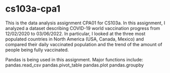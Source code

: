 # cs103a-cpa1

This is the data analysis assignment CPA01 for CS103a. 
In this assignment, I analyzed a dataset describing COVID-19 world vaccination progress from 12/02/2020 to 03/06/2022. In particular, I looked at the three most populated countries in North America (USA, Canada, Mexico) and compared their daily vaccinated population and the trend of the amount of people being fully vaccinated. 

Pandas is being used in this assignment. 
Major functions include: 
pandas.read_csv
pandas.pivot_table
pandas.plot
pandas.groupby
